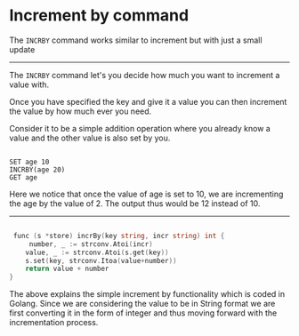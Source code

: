 
# Increment by command

The `INCRBY` command works similar to increment but with just a small update

---

The `INCRBY` command let's you decide how much you want to increment a value with. 

Once you have specified the key and give it a value you can then increment the value by how much ever you need. 

Consider it to be a simple addition operation where you already know a value and the other value is also set by you. 


```Tremis

SET age 10
INCRBY(age 20)
GET age
```

Here we notice that once the value of age is set to 10, we are incrementing the age by the value of 2. The output thus would be 12 instead of 10.

---

```Go

 func (s *store) incrBy(key string, incr string) int {
	 number, _ := strconv.Atoi(incr)
    value, _ := strconv.Atoi(s.get(key))
    s.set(key, strconv.Itoa(value+number))
    return value + number
}

```

The above explains the simple increment by functionality which is coded in Golang.  Since we are considering the value to be in String format we are first converting it in the form of integer and thus moving forward with the incrementation process.